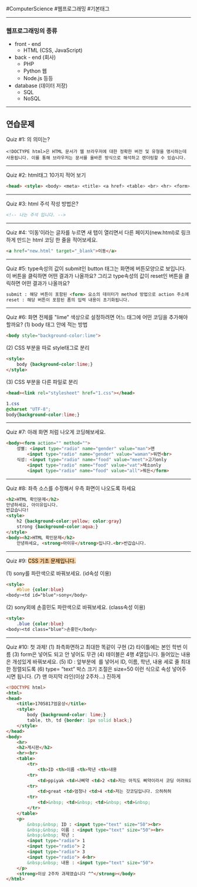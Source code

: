 #ComputerScience #웹프로그래밍 #기본태그 

---
### 웹프로그래밍의 종류
- front - end
	- HTML (CSS, JavaScript)
- back - end (회사)
	- PHP
	- Python 웹
	- Node.js 등등
- database (데이터 저장)
	- SQL
	- NoSQL

---

## 연습문제

Quiz #1: <!DOCTYPE html>의 의미는?

```
<!DOCTYPE html>은 HTML 문서가 웹 브라우저에 대한 정확한 버전 및 유형을 명시하는데 사용됩니다. 이를 통해 브라우저는 문서를 올바른 방식으로 해석하고 렌더링할 수 있습니다.
```

---

Quiz #2: html태그 10가지 적어 보기

```html
<head> <style> <body> <meta> <title> <a href> <table> <br> <hr> <form>
```

---

Quiz #3: html 주석 작성 방법은?

```html
<!-- 나는 주석 입니다. -->
```

---

Quiz #4: ‘이동’이라는 글자를 누르면 새 탭이 열리면서 다른 페이지(new.html)로 링크하게 만드는 html 코딩 한 줄을 적어보세요.

```html
<a href="new.html" target="_blank">이동</a>
```

---

Quiz #5: type속성의 값이 submit인 button 태그는 화면에 버튼모양으로 보입니다. 이 버튼을 클릭하면 어떤 결과가 나올까요? 그리고 type속성의 값이 reset인 버튼을 클릭하면 어떤 결과가 나올까요?

```html
submit : 해당 버튼이 포함된 <form> 요소의 데이터가 method 방법으로 action 주소에 제출됩니다.
reset : 해당 버튼이 포함된 폼의 입력 내용이 초기화됩니다.
```

---

Quiz #6: 화면 전체를 "lime" 색상으로 설정하려면 어느 태그에 어떤 코딩을 추가해야 할까요?
(1) body 태그 안에 적는 방법

```html
<body style="background-color:lime">
```

(2) CSS 부분을 따로 style태그로 분리

```html
<style>
    body {background-color:lime;}
</style>
```

(3) CSS 부분을 다른 파일로 분리

```html
<head><link rel="stylesheet" href="1.css"></head>
```

```css
1.css
@charset "UTF-8";
body{background-color:lime;}
```

---

Quiz #7: 아래 화면 처럼 나오게 코딩해보세요.

```html
<body><form action="" method="">
    성별: <input type="radio" name="gender" value="man">맨
        <input type="radio" name="gender" value="waman">워먼<br>
    식성: <input type="radio" name="food" value="meet">고기only
        <input type="radio" name="food" value="vat">채소only
        <input type="radio" name="food" value="all">뭐든</form>
```

---

Quiz #8: 좌측 소스를 수정해서 우측 화면이 나오도록 하세요

```html
<h2>HTML 확인문제</h2>
안녕하세요, 아이유입니다.
반값습니다!
<style>
    h2 {background-color:yellow; color:gray}
    strong {background-color:aqua;}
</style>
<body><h2>HTML 확인문제</h2>
    안녕하세요, <strong>아이유</strong>입니다.<br>반갑습니다.
```

---

Quiz #9: <mark style="background: #FFB86CA6;">CSS 기초 문제입니다.</mark>

(1) sony를 파란색으로 바꿔보세요. (id속성 이용)
```html
<style>
	#blue {color:blue}
<body><td id="blue">sony</body>
```
(2) sony외에 손흥민도 파란색으로 바꿔보세요. (class속성 이용)
```html
<style>
	.blue {color:blue}
<body><td class="blue">손흥민</body>
```

---

Quiz #10: 첫 과제!
	(1) 좌측화면하고 최대한 똑같이 구현
	(2) 타이틀에는 본인 학번 이름 
	(3) form은 넣어도 되고 안 넣어도 무관 
	(4) 테이블은 4행 4열입니다. 들어있는 내용은 개성있게 바꿔보세요.
	(5) ID : 앞부분에  를 넣어서 ID, 이름, 학년, 내용 세로 줄 최대한 정렬되도록
	(6) type= ”text” 박스 크기 조절은 size=50 이런 식으로 속성 넣어주시면 됩니다. 
	(7) 맨 마지막 라인(이상 2주차...) 진하게
	
```html
<!DOCTYPE html>
<html>
<head>
    <title>1705817엄윤상</title>
    <style>
        body {background-color: lime;}
        table, th, td {border: 1px solid black;}
    </style>
</head>
<body>
    <hr>
    <h2>게시판</h2>
    <hr><br>
    <table>
        <tr>
            <th>ID <th>이름 <th>학년 <th>내용
        <tr>
            <td>ppiyak <td>나삐약 <td>2 <td>저는 아직도 삐약이라서 코딩 어려워요
        <tr>
            <td>great <td>엄청나 <td>4 <td>저는 갓코딩입니다. 으허허허
        <tr>
            <td>&nbsp; <td>&nbsp; <td>&nbsp; <td>&nbsp;
        </tr>
    </table>
    <p>
        &nbsp;&nbsp; ID : <input type="text" size="50"><br>
        &nbsp;&nbsp; 이름 : <input type="text" size="50"><br>
        &nbsp;&nbsp; 학년 :
        <input type="radio"> 1
        <input type="radio"> 2
        <input type="radio"> 3
        <input type="radio"> 4<br>
        &nbsp;&nbsp; 내용 : <input type="text" size="50">
    </p>
    <strong>이상 2주차 과제였습니다 ^^</strong></body>
</html>
```